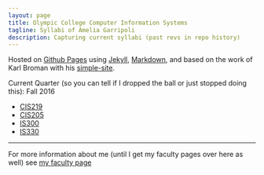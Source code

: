 ```yaml
---
layout: page
title: Olympic College Computer Information Systems
tagline: Syllabi of Amelia Garripoli
description: Capturing current syllabi (past revs in repo history)
---
```


Hosted on 
[Github Pages](http://pages.github.com) using
[Jekyll](http://jekyllrb.com/), 
[Markdown](https://daringfireball.net/projects/markdown/), and
based on the work of Karl Broman with his
[simple-site](http://kbromain.gitpage.io/simple-site).

Current Quarter (so you can tell if I dropped the ball or just stopped doing this): Fall 2016

- [CIS219](pages/CIS219.html)
- [CIS205](pages/CIS205.html)
- [IS300](pages/IS300.html)
- [IS330](pages/IS330.html)

---

For more information about me (until I get my faculty pages over here as well) see [my faculty page](http://faculty.olympic.edu/agarripoli)
